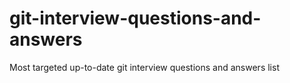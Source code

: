 # git-interview-questions-and-answers
Most targeted up-to-date git interview questions and answers list
